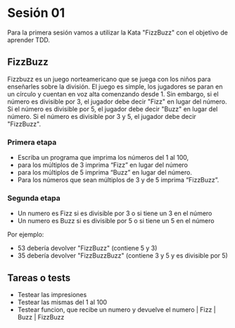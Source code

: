 # Sesión 01

Para la primera sesión vamos a utilizar la Kata "FizzBuzz" con el objetivo de aprender TDD.

## FizzBuzz

Fizzbuzz es un juego norteamericano que se juega con los niños para enseñarles sobre la división. El juego es simple, los jugadores se paran en un círculo y cuentan en voz alta comenzando desde 1. Sin embargo, si el número es divisible por 3, el jugador debe decir "Fizz" en lugar del número. Si el número es divisible por 5, el jugador debe decir "Buzz" en lugar del número. Si el número es divisible por 3 y 5, el jugador debe decir "FizzBuzz".

### Primera etapa

- Escriba un programa que imprima los números del 1 al 100,
- para los múltiplos de 3 imprima “Fizz” en lugar del número
- para los múltiplos de 5 imprima “Buzz” en lugar del número.
- Para los números que sean múltiplos de 3 y de 5 imprima “FizzBuzz”.

### Segunda etapa

- Un numero es Fizz si es divisible por 3 o si tiene un 3 en el número
- Un numero es Buzz si es divisible por 5 o si tiene un 5 en el número

Por ejemplo:

- 53 debería devolver "FizzBuzz" (contiene 5 y 3)
- 35 debería devolver "FizzBuzzBuzz" (contiene 3 y 5 y es divisible por 5)

## Tareas o tests

- Testear las impresiones
- Testear las mismas del 1 al 100
- Testear funcion, que recibe un numero y devuelve el numero | Fizz | Buzz | FizzBuzz
